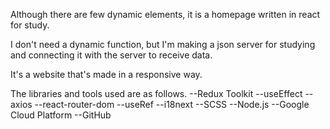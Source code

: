 Although there are few dynamic elements, it is a homepage written in react for study.

I don't need a dynamic function, but I'm making a json server for studying and connecting it with the server to receive data.

It's a website that's made in a responsive way.

The libraries and tools used are as follows.
--Redux Toolkit
--useEffect
--axios
--react-router-dom
--useRef
--i18next
--SCSS
--Node.js
--Google Cloud Platform
--GitHub

